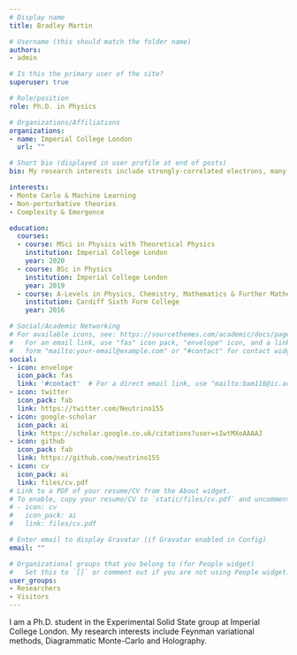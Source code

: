 ```yaml
---
# Display name
title: Bradley Martin

# Username (this should match the folder name)
authors:
- admin

# Is this the primary user of the site?
superuser: true

# Role/position
role: Ph.D. in Physics

# Organizations/Affiliations
organizations:
- name: Imperial College London
  url: ""

# Short bio (displayed in user profile at end of posts)
bio: My research interests include strongly-correlated electrons, many-body systems and statistical physics.

interests:
- Monte Carlo & Machine Learning
- Non-perturbative theories
- Complexity & Emergence

education:
  courses:
  - course: MSci in Physics with Theoretical Physics
    institution: Imperial College London
    year: 2020
  - course: BSc in Physics
    institution: Imperial College London
    year: 2019
  - course: A-Levels in Physics, Chemistry, Mathematics & Further Mathematics
    institution: Cardiff Sixth Form College
    year: 2016

# Social/Academic Networking
# For available icons, see: https://sourcethemes.com/academic/docs/page-builder/#icons
#   For an email link, use "fas" icon pack, "envelope" icon, and a link in the
#   form "mailto:your-email@example.com" or "#contact" for contact widget.
social:
- icon: envelope
  icon_pack: fas
  link: '#contact'  # For a direct email link, use "mailto:bam116@ic.ac.uk
- icon: twitter
  icon_pack: fab
  link: https://twitter.com/Neutrino155
- icon: google-scholar
  icon_pack: ai
  link: https://scholar.google.co.uk/citations?user=sIwtMXoAAAAJ
- icon: github
  icon_pack: fab
  link: https://github.com/neutrino155
- icon: cv
  icon_pack: ai
  link: files/cv.pdf
# Link to a PDF of your resume/CV from the About widget.
# To enable, copy your resume/CV to `static/files/cv.pdf` and uncomment the lines below.
# - icon: cv
#   icon_pack: ai
#   link: files/cv.pdf

# Enter email to display Gravatar (if Gravatar enabled in Config)
email: ""

# Organizational groups that you belong to (for People widget)
#   Set this to `[]` or comment out if you are not using People widget.
user_groups:
- Researchers
- Visitors
---
```


I am a Ph.D. student in the Experimental Solid State group at Imperial College London. My research interests include Feynman variational methods, Diagrammatic Monte-Carlo and Holography.
